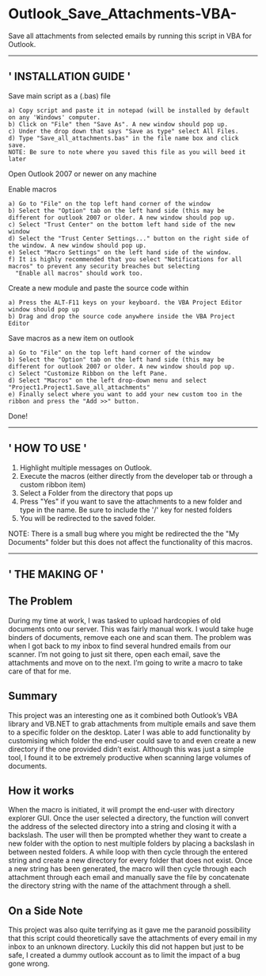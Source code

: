 # Outlook_Save_Attachments-VBA-
Save all attachments from selected emails by running this script in VBA for Outlook.

------------------------------------------------------------------------------------
'                               INSTALLATION GUIDE                                 ' 
------------------------------------------------------------------------------------

Save main script as a (.bas) file
    
    a) Copy script and paste it in notepad (will be installed by default on any 'Windows' computer.
    b) Click on "File" then "Save As". A new window should pop up.
    c) Under the drop down that says "Save as type" select All Files.
    d) Type "Save_all_attachments.bas" in the file name box and click save. 
    NOTE: Be sure to note where you saved this file as you will beed it later

Open Outlook 2007 or newer on any machine

Enable macros

    a) Go to "File" on the top left hand corner of the window
    b) Select the "Option" tab on the left hand side (this may be different for outlook 2007 or older. A new window should pop up.
    c) Select "Trust Center" on the bottom left hand side of the new window
    d) Select the "Trust Center Settings..." button on the right side of the window. A new window should pop up.
    e) Select "Macro Settings" on the left hand side of the window.
    f) It is highly recommended that you select "Notifications for all macros" to prevent any security breaches but selecting 
      "Enable all macros" should work too.

Create a new module and paste the source code within

    a) Press the ALT-F11 keys on your keyboard. the VBA Project Editor window should pop up
    b) Drag and drop the source code anywhere inside the VBA Project Editor
    
Save macros as a new item on outlook
    
    a) Go to "File" on the top left hand corner of the window
    b) Select the "Option" tab on the left hand side (this may be different for outlook 2007 or older. A new window should pop up.
    c) Select "Customize Ribbon on the left Pane.
    d) Select "Macros" on the left drop-down menu and select "Project1.Project1.Save_all_attachments"
    e) Finally select where you want to add your new custom too in the ribbon and press the "Add >>" button.
    

Done!
  
------------------------------------------------------------------------------------
'                                  HOW TO USE                                      '
------------------------------------------------------------------------------------

1. Highlight multiple messages on Outlook.
2. Execute the macros (either directly from the developer tab or through a custom ribbon item)
3. Select a Folder from the directory that pops up
4. Press "Yes" if you want to save the attachments to a new folder and type in the name. Be sure to include the '/' key for nested folders
5. You will be redirected to the saved folder.

NOTE: There is a small bug where you might be redirected the the "My Documents" folder but this does not affect the functionality of this macros.

------------------------------------------------------------------------------------
'                                  THE MAKING OF                                   '  
------------------------------------------------------------------------------------

The Problem
------------------------------------------------------------------------------------
During my time at work, I was tasked to upload hardcopies of old documents onto our server. This was fairly manual work. I would take huge binders of documents, remove each one and scan them. The problem was when I got back to my inbox to find several hundred emails from our scanner. I’m not going to just sit there, open each email, save the attachments and move on to the next. I’m going to write a macro to take care of that for me.

Summary
------------------------------------------------------------------------------------
This project was an interesting one as it combined both Outlook’s VBA library and VB.NET to grab attachments from multiple emails and save them to a specific folder on the desktop. Later I was able to add functionality by customising which folder the end-user could save to and even create a new directory if the one provided didn’t exist. Although this was just a simple tool, I found it to be extremely productive when scanning large volumes of documents.

How it works
------------------------------------------------------------------------------------
When the macro is initiated, it will prompt the end-user with directory explorer GUI. Once the user selected a directory, the function will convert the address of the selected directory into a string and closing it with a backslash. The user will then be prompted whether they want to create a new folder with the option to nest multiple folders by placing a backslash in between nested folders. A while loop with then cycle through the entered string and create a new directory for every folder that does not exist. Once a new string has been generated, the macro will then cycle through each attachment through each email and manually save the file by concatenate the directory string with the name of the attachment through a shell.

On a Side Note
------------------------------------------------------------------------------------
This project was also quite terrifying as it gave me the paranoid possibility that this script could theoretically save the attachments of every email in my inbox to an unknown directory. Luckily this did not happen but just to be safe, I created a dummy outlook account as to limit the impact of a bug gone wrong.

